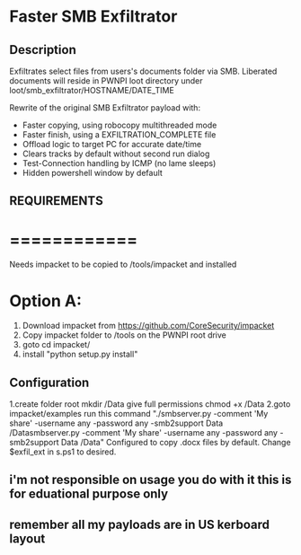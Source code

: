 
# Faster SMB Exfiltrator


## Description

Exfiltrates select files from users's documents folder via SMB.
Liberated documents will reside in PWNPI loot directory under loot/smb_exfiltrator/HOSTNAME/DATE_TIME

Rewrite of the original SMB Exfiltrator payload with:
* Faster copying, using robocopy multithreaded mode
* Faster finish, using a EXFILTRATION_COMPLETE file
* Offload logic to target PC for accurate date/time
* Clears tracks by default without second run dialog
* Test-Connection handling by ICMP (no lame sleeps)
* Hidden powershell window by default

## REQUIREMENTS
# ============
 Needs impacket to be copied to /tools/impacket and installed
# Option A:
   1. Download impacket from https://github.com/CoreSecurity/impacket
   2. Copy impacket folder to /tools on the PWNPI root drive
   3. goto cd impacket/
  4. install "python setup.py install"

## Configuration
  1.create folder root mkdir /Data give full permissions chmod +x /Data
  2.goto impacket/examples run this command  "./smbserver.py -comment 'My share' -username any -password any -smb2support Data /Datasmbserver.py -comment 'My share' -username any -password any -smb2support Data /Data" 
  Configured to copy .docx files by default. Change $exfil_ext in s.ps1 to desired.



## i'm not responsible on usage you do with it this is for eduational purpose only

## remember all my payloads are in US kerboard layout
